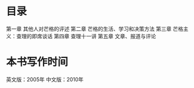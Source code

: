 # 目录
第一章 其他人对芒格的评述
第二章 芒格的生活、学习和决策方法
第三章 芒格主义：查理的即席谈话
第四章 查理十一讲
第五章 文章、报道与评论

# 本书写作时间
英文版：2005年
中文版：2010年
